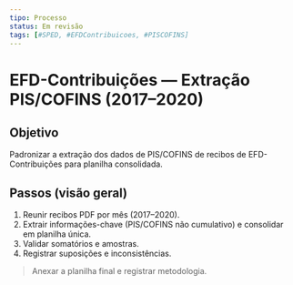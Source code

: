 ```yaml
---
tipo: Processo
status: Em revisão
tags: [#SPED, #EFDContribuicoes, #PISCOFINS]
---
```


# EFD-Contribuições — Extração PIS/COFINS (2017–2020)

## Objetivo
Padronizar a extração dos dados de PIS/COFINS de recibos de EFD-Contribuições para planilha consolidada.

## Passos (visão geral)
1) Reunir recibos PDF por mês (2017–2020).  
2) Extrair informações-chave (PIS/COFINS não cumulativo) e consolidar em planilha única.  
3) Validar somatórios e amostras.  
4) Registrar suposições e inconsistências.

> Anexar a planilha final e registrar metodologia.
